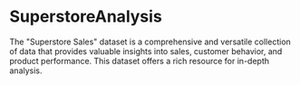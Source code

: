 # SuperstoreAnalysis
The "Superstore Sales" dataset is a comprehensive and versatile collection of data that provides valuable insights into sales, customer behavior, and product performance. This dataset offers a rich resource for in-depth analysis.

